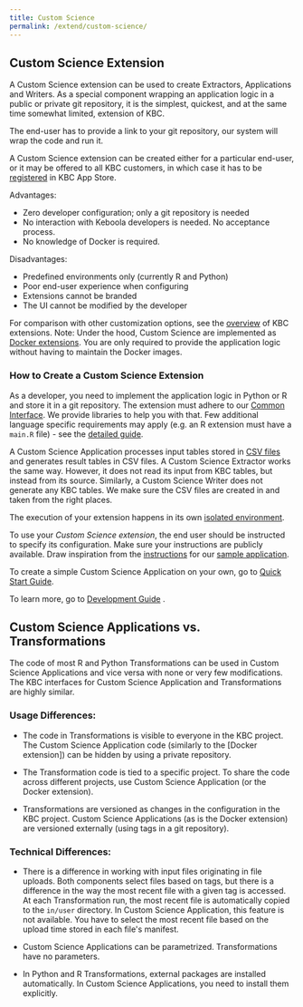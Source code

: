 ```yaml
---
title: Custom Science
permalink: /extend/custom-science/
---
```

## Custom Science Extension

A Custom Science extension can be used to create Extractors, Applications and Writers. 
As a special component wrapping an application logic in a public or private git repository, it is the simplest, quickest, and at the same time somewhat limited, extension of KBC. 

The end-user has to provide a link to your git repository, our system will wrap the code and run it.

A Custom Science extension can be created either for a particular end-user, or it may be offered to all KBC customers, in which case it has to be [registered](/extend/registration/) in KBC App Store.

Advantages:

* Zero developer configuration; only a git repository is needed
* No interaction with Keboola developers is needed. No acceptance process.
* No knowledge of Docker is required.

Disadvantages:

* Predefined environments only (currently R and Python)
* Poor end-user experience when configuring
* Extensions cannot be branded
* The UI cannot be modified by the developer

For comparison with other customization options, see the [overview](/extend/) of KBC extensions.
Note: Under the hood, Custom Science are implemented as [Docker extensions](/extend/docker/). You are only required
to provide the application logic without having to maintain the Docker images.

### How to Create a Custom Science Extension

As a developer, you need to implement the application logic in Python or R and store it in a git repository. 
The extension must adhere to our [Common Interface](/extend/common-interface/). 
We provide libraries to help you with that. 
Few additional language specific requirements may apply (e.g. an R extension must have a `main.R` file) - see the [detailed guide](/extend/custom-science/development/). 

A Custom Science Application processes input tables stored in [CSV files](/extend/common-interface/) 
and generates result tables in CSV files. 
A Custom Science Extractor works the same way. 
However, it does not read its input from KBC tables, but instead from its source. 
Similarly, a Custom Science Writer does not generate any KBC tables. 
We make sure the CSV files are created in and taken from the right places. 

The execution of your extension happens in its own [isolated environment](/architecture/docker-bundle/).

To use your *Custom Science extension*, the end user should be instructed to specify its configuration. 
Make sure your instructions are publicly available. Draw inspiration from the
[instructions](https://github.com/keboola/python-custom-application-text-splitter/blob/master/README.md)
for our [sample application](https://github.com/keboola/python-custom-application-text-splitter). 


To create a simple Custom Science Application on your own, go to [Quick Start Guide](/extend/custom-science/quick-start/).

To learn more, go to [Development Guide](/extend/custom-science/development/) .





## Custom Science Applications vs. Transformations
The code of most R and Python Transformations can be used in Custom Science Applications and vice versa with none or very few modifications.
The KBC interfaces for Custom Science Application and Transformations are highly similar. 

### Usage Differences:

- The code in Transformations is visible to everyone in the KBC project. 
The Custom Science Application code (similarly to the [Docker extension]) can be hidden by using a private repository.

- The Transformation code is tied to a specific project. To share the code across different projects, 
use Custom Science Application (or the Docker extension).

-  Transformations are versioned as changes in the configuration in the KBC project. 
Custom Science Applications (as is the Docker extension) are versioned externally (using tags in a git repository).

### Technical Differences:

- There is a difference in working with input files originating in file uploads. 
Both components select files based on tags, but there is a difference in the way the most recent file with a given tag is accessed.
At each Transformation run, the most recent file is automatically copied to the `in/user` directory.
In Custom Science Application, this feature is not available. 
You have to select the most recent file based on the upload time stored in each file's manifest.
 
- Custom Science Applications can be parametrized. Transformations have no parameters.

- In Python and R Transformations, external packages are installed automatically. In Custom Science Applications, you need to install them explicitly. 

